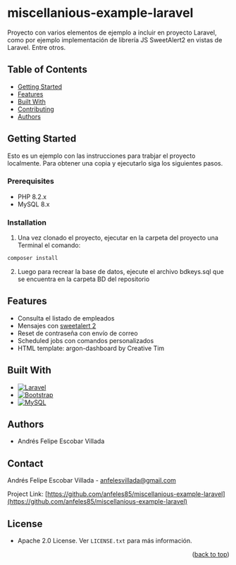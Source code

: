 <a id="readme-top"></a>
# miscellanious-example-laravel


Proyecto con varios elementos de ejemplo a incluir en proyecto Laravel, como por ejemplo implementación de librería JS SweetAlert2 en vistas de Laravel. Entre otros.

## Table of Contents

- [Getting Started](#getting-started)
- [Features](#features)
- [Built With](#built-with)
- [Contributing](#contributing)
- [Authors](#authors)

## Getting Started

Esto es un ejemplo con las instrucciones para trabjar el proyecto localmente. Para obtener una copia y ejecutarlo siga los siguientes pasos.

### Prerequisites

-   PHP 8.2.x
-   MySQL 8.x

### Installation

1. Una vez clonado el proyecto, ejecutar en la carpeta del proyecto una Terminal el comando:
  ```sh
  composer install
  ```

2. Luego para recrear la base de datos, ejecute el archivo bdkeys.sql que se encuentra en la carpeta BD del repositorio
  


## Features

-   Consulta el listado de empleados
-   Mensajes con [sweetalert 2][sweetalert2-url]
-   Reset de contraseña con envío de correo
-   Scheduled jobs con comandos personalizados
-   HTML template: argon-dashboard by Creative Tim

## Built With

* [![Laravel][Laravel.com]][Laravel-url]
* [![Bootstrap][Bootstrap.com]][Bootstrap-url]
* [![MySQL][MySQL.com]][MySQL-url]


## Authors

-   Andrés Felipe Escobar Villada

## Contact

Andrés Felipe Escobar Villada - anfelesvillada@gmail.com

Project Link: [https://github.com/anfeles85/miscellanious-example-laravel](https://github.com/anfeles85/miscellanious-example-laravel)

## License

-   Apache 2.0 License. Ver `LICENSE.txt` para más información.

<p align="right">(<a href="#readme-top">back to top</a>)</p>

<!-- MARKDOWN LINKS & IMAGES -->
[contributors-url]: https://github.com/anfeles85/miscellanious-example-laravel/graphs/contributors
[Laravel.com]: https://img.shields.io/badge/Laravel-FF2D20?style=for-the-badge&logo=laravel&logoColor=white
[Laravel-url]: https://laravel.com
[Bootstrap.com]: https://img.shields.io/badge/Bootstrap-563D7C?style=for-the-badge&logo=bootstrap&logoColor=white
[Bootstrap-url]: https://getbootstrap.com
[sweetalert2-url]: https://sweetalert2.github.io/
[MySQL-url]: https://www.mysql.com/
[MySQL.com]: https://img.shields.io/badge/MySQL-4479A1?style=for-the-badge&logo=mysql&logoColor=white
